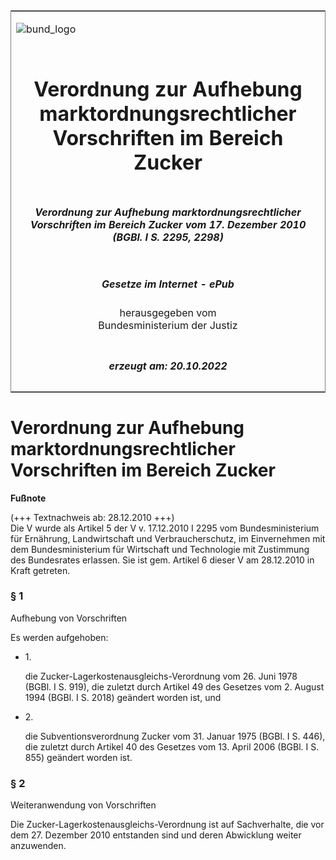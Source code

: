 <span id="DECKBLATT.html"></span>

<table border="0" frame="border" width="100%">

<tr valign="top">

<td align="left">

![bund\_logo](BfJ_2021_Web_de_de.gif)

</td>

<td align="right">

 

</td>

</tr>

<tr align="center" valign="middle">

<td colspan="2">

# Verordnung zur Aufhebung marktordnungsrechtlicher Vorschriften im Bereich Zucker

</td>

</tr>

<tr align="center" valign="middle">

<td colspan="2">

##### Verordnung zur Aufhebung marktordnungsrechtlicher Vorschriften im Bereich Zucker vom 17. Dezember 2010 (BGBl. I S. 2295, 2298)

</td>

</tr>

<tr align="center" valign="middle">

<td colspan="2">

  
  

##### Gesetze im Internet - ePub  
  
herausgegeben vom  
Bundesministerium der Justiz

</td>

</tr>

<tr align="center" valign="bottom">

<td colspan="2">

  
  

##### erzeugt am: 20.10.2022

</td>

</tr>

</table>

<span id="BJNR229800010.html"></span>

# Verordnung zur Aufhebung marktordnungsrechtlicher Vorschriften im Bereich Zucker

<div>

  
**Fußnote**

<div class="jnhtml">

<div>

<div class="jurAbsatz">

(+++ Textnachweis ab: 28.12.2010 +++)  
Die V wurde als Artikel 5 der V v. 17.12.2010 I 2295 vom
Bundesministerium für Ernährung, Landwirtschaft und Verbraucherschutz,
im Einvernehmen mit dem Bundesministerium für Wirtschaft und Technologie
mit Zustimmung des Bundesrates erlassen. Sie ist gem. Artikel 6 dieser V
am 28.12.2010 in Kraft getreten.

</div>

</div>

</div>

</div>

<span id="BJNR229800010BJNE000100000.html"></span>

### § 1  
Aufhebung von Vorschriften

<div>

<div class="jnhtml">

<div>

<div class="jurAbsatz">

Es werden aufgehoben:

  - 1\.
    
    <div>
    
    die Zucker-Lagerkostenausgleichs-Verordnung vom 26. Juni 1978 (BGBl.
    I S. 919), die zuletzt durch Artikel 49 des Gesetzes vom 2. August
    1994 (BGBl. I S. 2018) geändert worden ist, und
    
    </div>

  - 2\.
    
    <div>
    
    die Subventionsverordnung Zucker vom 31. Januar 1975 (BGBl. I S.
    446), die zuletzt durch Artikel 40 des Gesetzes vom 13. April 2006
    (BGBl. I S. 855) geändert worden ist.
    
    </div>

</div>

</div>

</div>

</div>

<span id="BJNR229800010BJNE000200000.html"></span>

### § 2  
Weiteranwendung von Vorschriften

<div>

<div class="jnhtml">

<div>

<div class="jurAbsatz">

Die Zucker-Lagerkostenausgleichs-Verordnung ist auf Sachverhalte, die
vor dem 27. Dezember 2010 entstanden sind und deren Abwicklung weiter
anzuwenden.

</div>

</div>

</div>

</div>
